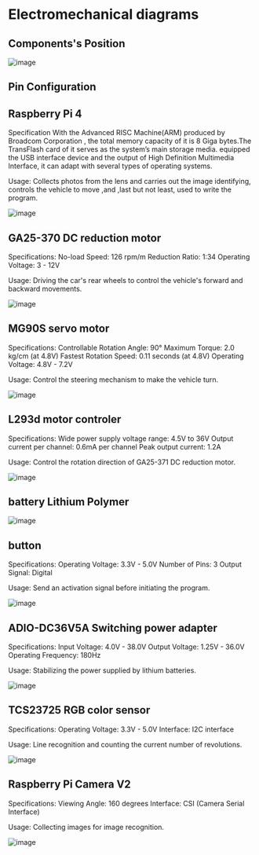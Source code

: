 # Electromechanical diagrams

## Components's Position

![image](https://github.com/kirkhu/WRO2023_Future-Engineers-Fire-On-All-Cylinders/blob/main/schemes/Component_position.jpg)
## Pin Configuration

## Raspberry Pi 4
Specification With the Advanced RISC Machine(ARM) produced by Broadcom Corporation , the total memory capacity of it is 8 Giga bytes.The TransFlash card of it serves as the system’s main storage media. equipped the USB interface device and the output of High Definition Multimedia Interface, it can adapt with several types of operating systems.

Usage:
Collects photos from the lens and carries out the image identifying, controls the vehicle to move ,and ,last but not least, used to write the program.

![image](https://github.com/kirkhu/WRO2023_Future-Engineers-Fire-On-All-Cylinders/blob/main/schemes/raspberry%20pi%204.jpg)

## GA25-370 DC reduction motor
Specifications:
No-load Speed: 126 rpm/m
Reduction Ratio: 1:34
Operating Voltage: 3 - 12V

Usage:
Driving the car's rear wheels to control the vehicle's forward and backward movements.

![image](https://github.com/kirkhu/WRO2023_Future-Engineers-Fire-On-All-Cylinders/blob/main/schemes/Motor.png)

## MG90S servo motor
Specifications:
Controllable Rotation Angle: 90°
Maximum Torque: 2.0 kg/cm (at 4.8V)
Fastest Rotation Speed: 0.11 seconds (at 4.8V)
Operating Voltage: 4.8V - 7.2V

Usage:
Control the steering mechanism to make the vehicle turn.

![image](https://github.com/kirkhu/WRO2023_Future-Engineers-Fire-On-All-Cylinders/blob/main/schemes/MG90S.jpg)

## L293d motor controler
Specifications:
Wide power supply voltage range: 4.5V to 36V
Output current per channel: 0.6mA per channel
Peak output current: 1.2A

Usage:
Control the rotation direction of GA25-371 DC reduction motor.

![image](https://github.com/kirkhu/WRO2023_Future-Engineers-Fire-On-All-Cylinders/blob/main/schemes/l293d.jpg)

## battery Lithium Polymer

![image](https://github.com/kirkhu/WRO2023_Future-Engineers-Fire-On-All-Cylinders/blob/main/schemes/battery.png)

## button
Specifications:
Operating Voltage: 3.3V - 5.0V
Number of Pins: 3
Output Signal: Digital

Usage:
Send an activation signal before initiating the program.

![image](https://github.com/kirkhu/WRO2023_Future-Engineers-Fire-On-All-Cylinders/blob/main/schemes/button.png)

## ADIO-DC36V5A Switching power adapter
Specifications:
Input Voltage: 4.0V - 38.0V
Output Voltage: 1.25V - 36.0V
Operating Frequency: 180Hz

Usage:
Stabilizing the power supplied by lithium batteries.

![image](https://github.com/kirkhu/WRO2023_Future-Engineers-Fire-On-All-Cylinders/blob/main/schemes/ADIO-DC36V5A.png)

## TCS23725 RGB color sensor
Specifications:
Operating Voltage: 3.3V - 5.0V
Interface: I2C interface

Usage:
Line recognition and counting the current number of revolutions.

![image](https://github.com/kirkhu/WRO2023_Future-Engineers-Fire-On-All-Cylinders/blob/main/schemes/TCS34725.jpg)

## Raspberry Pi Camera V2
Specifications:
Viewing Angle: 160 degrees
Interface: CSI (Camera Serial Interface)

Usage:
Collecting images for image recognition.

![image](https://github.com/kirkhu/WRO2023_Future-Engineers-Fire-On-All-Cylinders/blob/main/schemes/raspi%20camera%20V2.png)
